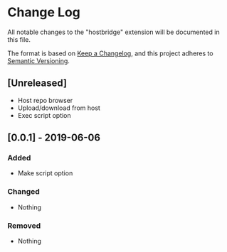# Change Log

All notable changes to the "hostbridge" extension will be documented in this file.

The format is based on [Keep a Changelog](https://keepachangelog.com/en/1.0.0/),
and this project adheres to [Semantic Versioning](https://semver.org/spec/v2.0.0.html).

## [Unreleased]
- Host repo browser
- Upload/download from host
- Exec script option

## [0.0.1] - 2019-06-06
### Added
- Make script option

### Changed
- Nothing

### Removed
- Nothing
